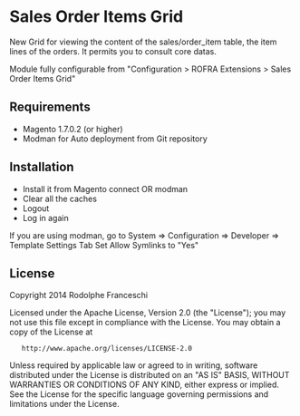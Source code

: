 # Sales Order Items Grid
New Grid for viewing the content of the sales/order_item table, the item lines of the orders. It permits you to consult core datas.

Module fully configurable from "Configuration > ROFRA Extensions > Sales Order Items Grid"

## Requirements
  * Magento 1.7.0.2 (or higher)
  * Modman for Auto deployment from Git repository

## Installation
  * Install it from Magento connect OR modman
  * Clear all the caches
  * Logout
  * Log in again

If you are using modman, go to System => Configuration => Developer => Template Settings Tab
  Set Allow Symlinks to "Yes"

## License

   Copyright 2014 Rodolphe Franceschi

   Licensed under the Apache License, Version 2.0 (the "License");
   you may not use this file except in compliance with the License.
   You may obtain a copy of the License at

       http://www.apache.org/licenses/LICENSE-2.0

   Unless required by applicable law or agreed to in writing, software
   distributed under the License is distributed on an "AS IS" BASIS,
   WITHOUT WARRANTIES OR CONDITIONS OF ANY KIND, either express or implied.
   See the License for the specific language governing permissions and
   limitations under the License.
